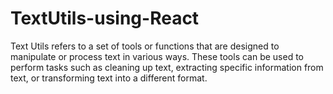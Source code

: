 # TextUtils-using-React
Text Utils refers to a set of tools or functions that are designed to manipulate or process text in various ways. These tools can be used to perform tasks such as cleaning up text, extracting specific information from text, or transforming text into a different format.
